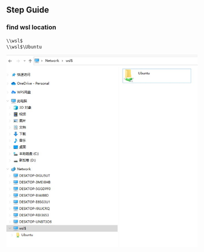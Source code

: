 ## Step Guide
### find wsl location 

```
\\wsl$
\\wsl$\Ubuntu
```
![wsl_explore](./images/wsl_location.jpg)